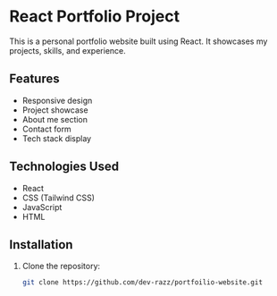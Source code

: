 # React Portfolio Project

This is a personal portfolio website built using React. It showcases my projects, skills, and experience.

## Features

- Responsive design
- Project showcase
- About me section
- Contact form
- Tech stack display

## Technologies Used

- React
- CSS (Tailwind CSS)
- JavaScript
- HTML

## Installation

1. Clone the repository:
   ```bash
   git clone https://github.com/dev-razz/portfoilio-website.git


